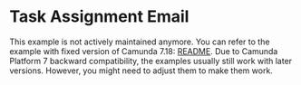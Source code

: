 # Task Assignment Email

This example is not actively maintained anymore. You can refer to the example with fixed version of Camunda 7.18:
[README](https://github.com/camunda/camunda-bpm-examples/blob/7.18/usertask/task-assignment-email/README.md).
Due to Camunda Platform 7 backward compatibility, the examples usually still work with later versions. However, you
might need to adjust them to make them work.